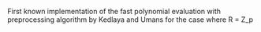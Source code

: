 First known implementation of the fast polynomial evaluation with preprocessing algorithm by Kedlaya and Umans for the case where R = Z_p
